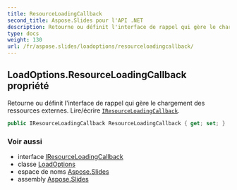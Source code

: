 ```yaml
---  
title: ResourceLoadingCallback
second_title: Aspose.Slides pour l'API .NET  
description: Retourne ou définit l'interface de rappel qui gère le chargement des ressources externes. Lire/écrire IResourceLoadingCallbackaspose.slides/iresourceloadingcallback.
type: docs  
weight: 130  
url: /fr/aspose.slides/loadoptions/resourceloadingcallback/
---  
```


## LoadOptions.ResourceLoadingCallback propriété  

Retourne ou définit l'interface de rappel qui gère le chargement des ressources externes. Lire/écrire [`IResourceLoadingCallback`](../../iresourceloadingcallback).  

```csharp  
public IResourceLoadingCallback ResourceLoadingCallback { get; set; }  
```  

### Voir aussi  

* interface [IResourceLoadingCallback](../../iresourceloadingcallback)  
* classe [LoadOptions](../../loadoptions)  
* espace de noms [Aspose.Slides](../../loadoptions)  
* assembly [Aspose.Slides](../../../)  

<!-- NE PAS EDITER : généré par xmldocmd pour Aspose.Slides.dll -->  